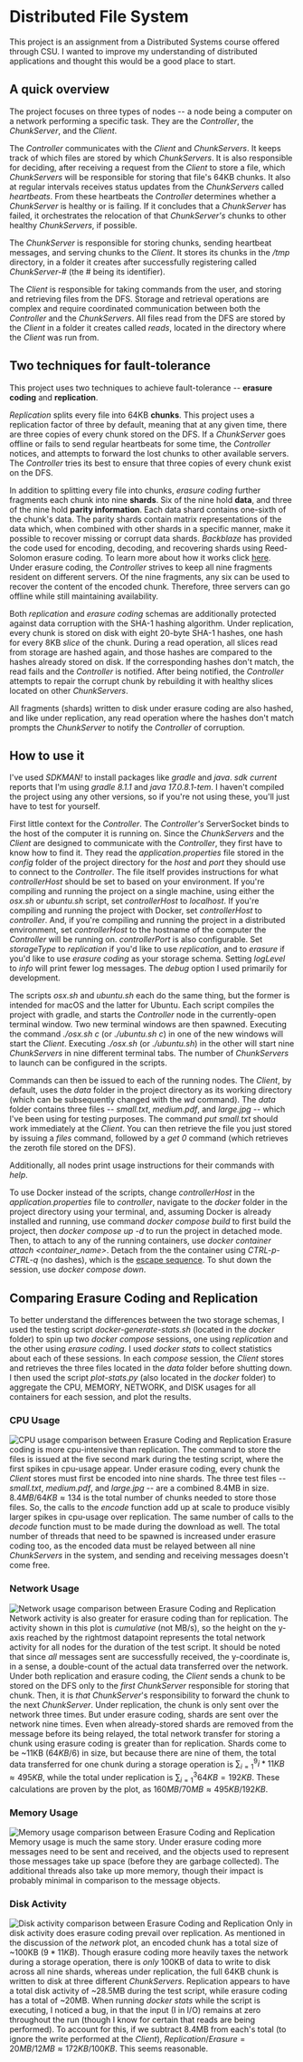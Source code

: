 # Distributed File System
This project is an assignment from a Distributed Systems course offered through CSU. I wanted to improve my understanding of distributed applications and thought this would be a good place to start.

## A quick overview
The project focuses on three types of nodes -- a node being a computer on a network performing a specific task. They are the *Controller*, the *ChunkServer*, and the *Client*.

The *Controller* communicates with the *Client* and *ChunkServers*. It keeps track of which files are stored by which *ChunkServers*. It is also responsible for deciding, after receiving a request from the *Client* to store a file, which *ChunkServers* will be responsible for storing that file's 64KB chunks. It also at regular intervals receives status updates from the *ChunkServers* called *heartbeats*. From these heartbeats the *Controller* determines whether a *ChunkServer* is healthy or is failing. If it concludes that a *ChunkServer* has failed, it orchestrates the relocation of that *ChunkServer's* chunks to other healthy *ChunkServers*, if possible.

The *ChunkServer* is responsible for storing chunks, sending heartbeat messages, and serving chunks to the *Client*. It stores its chunks in the */tmp* directory, in a folder it creates after successfully registering called *ChunkServer-#* (the # being its identifier).

The *Client* is responsible for taking commands from the user, and storing and retrieving files from the DFS. Storage and retrieval operations are complex and require coordinated communication between both the *Controller* and the *ChunkServers*. All files read from the DFS are stored by the *Client* in a folder it creates called *reads*, located in the directory where the *Client* was run from.

## Two techniques for fault-tolerance
This project uses two techniques to achieve fault-tolerance -- **erasure coding** and **replication**.

*Replication* splits every file into 64KB **chunks**. This project uses a replication factor of three by default, meaning that at any given time, there are three copies of every chunk stored on the DFS. If a *ChunkServer* goes offline or fails to send regular heartbeats for some time, the *Controller* notices, and attempts to forward the lost chunks to other available servers. The *Controller* tries its best to ensure that three copies of every chunk exist on the DFS.

In addition to splitting every file into chunks, *erasure coding* further fragments each chunk into nine **shards**. Six of the nine hold **data**, and three of the nine hold **parity information**. Each data shard contains one-sixth of the chunk's data. The parity shards contain matrix representations of the data which, when combined with other shards in a specific manner, make it possible to recover missing or corrupt data shards. *Backblaze* has provided the code used for encoding, decoding, and recovering shards using Reed-Solomon erasure coding. To learn more about how it works click [here](https://www.backblaze.com/blog/reed-solomon/). Under erasure coding, the *Controller* strives to keep all nine fragments resident on different servers. Of the nine fragments, any six can be used to recover the content of the encoded chunk. Therefore, three servers can go offline while still maintaining availability.

Both *replication* and *erasure coding* schemas are additionally protected against data corruption with the SHA-1 hashing algorithm. Under replication, every chunk is stored on disk with eight 20-byte SHA-1 hashes, one hash for every 8KB *slice* of the chunk. During a read operation, all slices read from storage are hashed again, and those hashes are compared to the hashes already stored on disk. If the corresponding hashes don't match, the read fails and the *Controller* is notified. After being notified, the *Controller* attempts to repair the corrupt chunk by rebuilding it with healthy slices located on other *ChunkServers*.

All fragments (shards) written to disk under erasure coding are also hashed, and like under replication, any read operation where the hashes don't match prompts the *ChunkServer* to notify the *Controller* of corruption.

## How to use it
I've used *SDKMAN!* to install packages like *gradle* and *java*. *sdk current* reports that I'm using *gradle 8.1.1* and *java 17.0.8.1-tem*. I haven't compiled the project using any other versions, so if you're not using these, you'll just have to test for yourself.

First little context for the *Controller*. The *Controller's* ServerSocket binds to the host of the computer it is running on. Since the *ChunkServers* and the *Client* are designed to communicate with the *Controller*, they first have to know how to find it. They read the *application.properties* file stored in the *config* folder of the project directory for the *host* and *port* they should use to connect to the *Controller*. The file itself provides instructions for what *controllerHost* should be set to based on your environment. If you're compiling and running the project on a single machine, using either the *osx.sh* or *ubuntu.sh* script, set *controllerHost* to *localhost*. If you're compiling and running the project with Docker, set *controllerHost* to *controller*. And, if you're compiling and running the project in a distributed environment, set *controllerHost* to the hostname of the computer the *Controller* will be running on. *controllerPort* is also configurable. Set *storageType* to *replication* if you'd like to use *replication*, and to *erasure* if you'd like to use *erasure coding* as your storage schema. Setting *logLevel* to *info* will print fewer log messages. The *debug* option I used primarily for development.

The scripts *osx.sh* and *ubuntu.sh* each do the same thing, but the former is intended for macOS and the latter for Ubuntu. Each script compiles the project with gradle, and starts the *Controller* node in the currently-open terminal window. Two new terminal windows are then spawned. Executing the command *./osx.sh c* (or *./ubuntu.sh c*) in one of the new windows will start the *Client*. Executing *./osx.sh* (or *./ubuntu.sh*) in the other will start nine *ChunkServers* in nine different terminal tabs. The number of *ChunkServers* to launch can be configured in the scripts.

Commands can then be issued to each of the running nodes. The *Client*, by default, uses the *data* folder in the project directory as its working directory (which can be subsequently changed with the *wd* command). The *data* folder contains three files -- *small.txt*, *medium.pdf*, and *large.jpg* -- which I've been using for testing purposes. The command *put small.txt* should work immediately at the *Client*. You can then retrieve the file you just stored by issuing a *files* command, followed by a *get 0* command (which retrieves the zeroth file stored on the DFS).

Additionally, all nodes print usage instructions for their commands with *help*.

To use Docker instead of the scripts, change *controllerHost* in the *application.properties* file to *controller*, navigate to the *docker* folder in the project directory using your terminal, and, assuming Docker is already installed and running, use command *docker compose build* to first build the project, then *docker compose up -d* to run the project in detached mode. Then, to attach to any of the running containers, use *docker container attach <container_name>*. Detach from the the container using *CTRL-p-CTRL-q* (no dashes), which is the [escape sequence](https://docs.docker.com/engine/reference/commandline/attach/). To shut down the session, use *docker compose down*.

## Comparing Erasure Coding and Replication
To better understand the differences between the two storage schemas, I used the testing script *docker-generate-stats.sh* (located in the *docker* folder) to spin up two *docker compose* sessions, one using *replication* and the other using *erasure coding*. I used *docker stats* to collect statistics about each of these sessions. In each *compose* session, the *Client* stores and retrieves the three files located in the *data* folder before shutting down. I then used the script *plot-stats.py* (also located in the *docker* folder) to aggregate the CPU, MEMORY, NETWORK, and DISK usages for all containers for each session, and plot the results.
### CPU Usage
![CPU usage comparison between Erasure Coding and Replication](https://github.com/maxhayne/distributed-file-system/blob/main/docker/images/cpu-comparison.png)
Erasure coding is more cpu-intensive than replication. The command to store the files is issued at the five second mark during the testing script, where the first spikes in cpu-usage appear. Under erasure coding, every chunk the *Client* stores must first be encoded into nine shards. The three test files -- *small.txt*, *medium.pdf*, and *large.jpg* -- are a combined 8.4MB in size. $`8.4MB/64KB \approx 134`$ is the total number of chunks needed to store those files. So, the calls to the *encode* function add up at scale to produce visibly larger spikes in cpu-usage over replication. The same number of calls to the *decode* function must to be made during the download as well. The total number of threads that need to be spawned is increased under erasure coding too, as the encoded data must be relayed between all nine *ChunkServers* in the system, and sending and receiving messages doesn't come free.
### Network Usage
![Network usage comparison between Erasure Coding and Replication](https://github.com/maxhayne/distributed-file-system/blob/main/docker/images/net-comparison.png)
Network activity is also greater for erasure coding than for replication. The activity shown in this plot is *cumulative* (not MB/s), so the height on the y-axis reached by the rightmost datapoint represents the total network activity for all nodes for the duration of the test script. It should be noted that since *all* messages sent are successfully received, the y-coordinate is, in a sense, a double-count of the actual data transferred over the network. Under both replication and erasure coding, the *Client* sends a chunk to be stored on the DFS only to the *first* *ChunkServer* responsible for storing that chunk. Then, it is *that* *ChunkServer*'s responsibility to forward the chunk to the next *ChunkServer*. Under replication, the chunk is only sent over the network three times. But under erasure coding, shards are sent over the network nine times. Even when already-stored shards are removed from the message before its being relayed, the total network transfer for storing a chunk using erasure coding is greater than for replication. Shards come to be ~11KB ($`64KB/6`$) in size, but because there are nine of them, the total data transferred for one chunk during a storage operation is $`\sum\nolimits_{i=1}^{9} i*11KB \approx 495KB`$, while the total under replication is $`\sum\nolimits_{i=1}^{3} 64KB = 192KB`$. These calculations are proven by the plot, as $`160MB/70MB \approx 495KB/192KB`$.
### Memory Usage
![Memory usage comparison between Erasure Coding and Replication](https://github.com/maxhayne/distributed-file-system/blob/main/docker/images/mem-comparison.png)
Memory usage is much the same story. Under erasure coding more messages need to be sent and received, and the objects used to represent those messages take up space (before they are garbage collected). The additional threads also take up more memory, though their impact is probably minimal in comparison to the message objects.
### Disk Activity
![Disk activity comparison between Erasure Coding and Replication](https://github.com/maxhayne/distributed-file-system/blob/main/docker/images/io-comparison.png)
Only in disk activity does erasure coding prevail over replication. As mentioned in the discussion of the *network* plot, an encoded chunk has a total size of ~100KB ($`9*11KB`$). Though erasure coding more heavily taxes the network during a storage operation, there is *only* 100KB of data to write to disk across all nine shards, whereas under replication, the full 64KB chunk is written to disk at three different *ChunkServers*. Replication appears to have a total disk activity of ~28.5MB during the test script, while erasure coding has a total of ~20MB. When running *docker stats* while the script is executing, I noticed a bug, in that the input (I in I/O) remains at zero throughout the run (though I know for certain that reads are being performed). To account for this, if we subtract 8.4MB from each's total (to ignore the write performed at the *Client*), $`Replication/Erasure = 20MB/12MB \approx 172KB/100KB`$. This seems reasonable.
